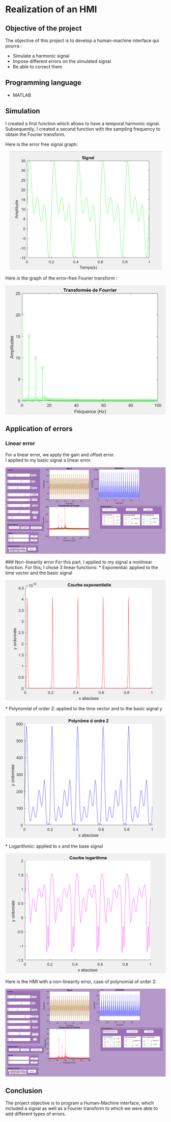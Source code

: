 # Realization of an HMI
## Objective of the project
The objective of this project is to develop a human-machine interface qui pourra : 
* Simulate a harmonic signal
* Impose different errors on the simulated signal
* Be able to correct them

## Programming language
* MATLAB

## Simulation
I created a first function which allows to have a temporal harmonic signal.  
Subsequently, I created a second function with the sampling frequency to obtain the Fourier transform.  

Here is the error free signal graph: 
<p align="center"> <img src="Image9.png"/> </p>

Here is the graph of the error-free Fourier transform : 
<p align="center"> <img src="Image10.png"/> </p>

## Application of errors
### Linear error
For a linear error, we apply the gain and offset error.     
I applied to my basic signal a linear error.  
<p align="center"> <img src="Image4.png"/> </p>  
### Non-linearity error  
For this part, I applied to my signal a nonlinear function. For this, I chose 3 linear functions:
* Exponential: applied to the time vector and the basic signal  
<p align="center"> <img src="Image6.png"/> </p>
* Polynomial of order 2: applied to the time vector and to the basic signal y
<p align="center"> <img src="Image7.png"/> </p>
* Logarithmic: applied to x and the base signal
<p align="center"> <img src="Image8.png"/> </p>


Here is the HMI with a non-linearity error, case of polynomial of order 2:
<p align="center"> <img src="Image5.png"/> </p>

## Conclusion
The project objective is to program a Human-Machine interface, which included a signal as well as a Fourier transform to which we were able to add different types of errors.
